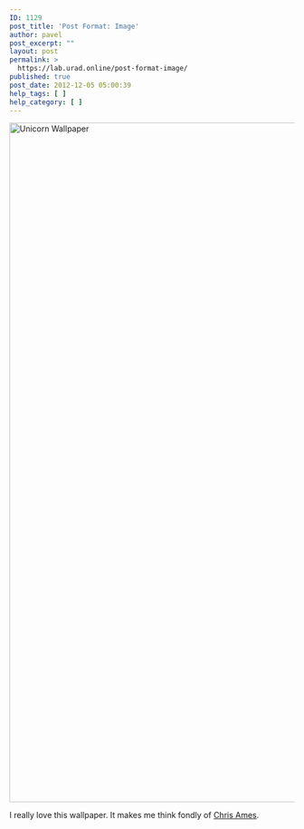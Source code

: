 ```yaml
---
ID: 1129
post_title: 'Post Format: Image'
author: pavel
post_excerpt: ""
layout: post
permalink: >
  https://lab.urad.online/post-format-image/
published: true
post_date: 2012-12-05 05:00:39
help_tags: [ ]
help_category: [ ]
---
```

<dl class="wp-caption aligncenter" id="attachment_612" style="width: 650px;"><dt class="wp-caption-dt"></dt></dl><img class="alignnone size-full wp-image-967" alt="Unicorn Wallpaper" src="http://multi.openlab.dev/wp-content/uploads/2012/12/unicorn-wallpaper.jpg" width="1600" height="1200" />

I really love this wallpaper. It makes me think fondly of <a title="Chris Ames" href="http://chrisam.es/" target="_blank">Chris Ames</a>.